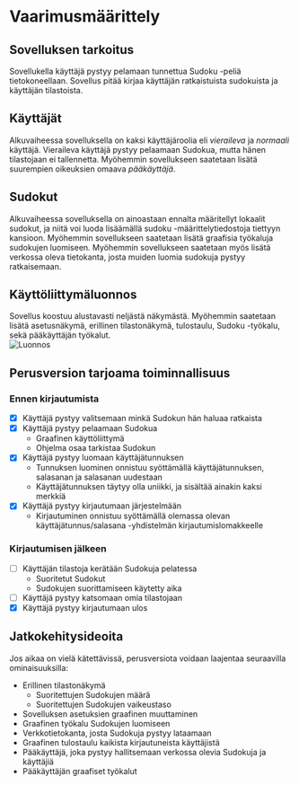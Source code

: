 # Vaarimusmäärittely

## Sovelluksen tarkoitus

Sovellukella käyttäjä pystyy pelamaan tunnettua Sudoku -peliä tietokoneellaan. Sovellus pitää kirjaa käyttäjän ratkaistuista sudokuista ja käyttäjän tilastoista.

## Käyttäjät

Alkuvaiheessa sovelluksella on kaksi käyttäjäroolia eli _vieraileva_ ja _normaali_ käyttäjä. Vieraileva käyttäjä pystyy pelaamaan Sudokua, mutta hänen tilastojaan ei tallennetta. Myöhemmin sovellukseen saatetaan lisätä suurempien oikeuksien omaava _pääkäyttäjä_.

## Sudokut

Alkuvaiheessa sovelluksella on ainoastaan ennalta määritellyt lokaalit sudokut, ja niitä voi luoda lisäämällä sudoku -määrittelytiedostoja tiettyyn kansioon. Myöhemmin sovellukseen saatetaan lisätä graafisia työkaluja sudokujen luomiseen. Myöhemmin sovellukseen saatetaan myös lisätä verkossa oleva tietokanta, josta muiden luomia sudokuja pystyy ratkaisemaan.

## Käyttöliittymäluonnos

Sovellus koostuu alustavasti neljästä näkymästä. Myöhemmin saatetaan lisätä asetusnäkymä, erillinen tilastonäkymä, tulostaulu, Sudoku -työkalu, sekä pääkäyttäjän työkalut.  
![Luonnos](./kuvat/luonnos.jpg)

## Perusversion tarjoama toiminnallisuus

### Ennen kirjautumista

- [x] Käyttäjä pystyy valitsemaan minkä Sudokun hän haluaa ratkaista
- [x] Käyttäjä pystyy pelaamaan Sudokua
  - Graafinen käyttöliittymä
  - Ohjelma osaa tarkistaa Sudokun
- [x] Käyttäjä pystyy luomaan käyttäjätunnuksen
  - Tunnuksen luominen onnistuu syöttämällä käyttäjätunnuksen, salasanan ja salasanan uudestaan
  - Käyttäjätunnuksen täytyy olla uniikki, ja sisältää ainakin kaksi merkkiä
- [x] Käyttäjä pystyy kirjautumaan järjestelmään
  - Kirjautuminen onnistuu syöttämällä olemassa olevan käyttäjätunnus/salasana -yhdistelmän kirjautumislomakkeelle

### Kirjautumisen jälkeen

- [ ] Käyttäjän tilastoja kerätään Sudokuja pelatessa
  - Suoritetut Sudokut
  - Sudokujen suorittamiseen käytetty aika
- [ ] Käyttäjä pystyy katsomaan omia tilastojaan
- [x] Käyttäjä pystyy kirjautumaan ulos

## Jatkokehitysideoita

Jos aikaa on vielä kätettävissä, perusversiota voidaan laajentaa seuraavilla ominaisuuksilla:

- Erillinen tilastonäkymä
  - Suoritettujen Sudokujen määrä
  - Suoritettujen Sudokujen vaikeustaso
- Sovelluksen asetuksien graafinen muuttaminen
- Graafinen työkalu Sudokujen luomiseen
- Verkkotietokanta, josta Sudokuja pystyy lataamaan
- Graafinen tulostaulu kaikista kirjautuneista käyttäjistä
- Pääkäyttäjä, joka pystyy hallitsemaan verkossa olevia Sudokuja ja käyttäjiä
- Pääkäyttäjän graafiset työkalut
